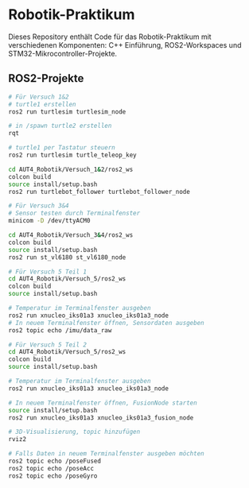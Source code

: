 # Robotik-Praktikum

Dieses Repository enthält Code für das Robotik-Praktikum mit verschiedenen Komponenten: C++ Einführung, ROS2-Workspaces und STM32-Mikrocontroller-Projekte.

## ROS2-Projekte

```bash
# Für Versuch 1&2
# turtle1 erstellen
ros2 run turtlesim turtlesim_node

# in /spawn turtle2 erstellen
rqt 

# turtle1 per Tastatur steuern
ros2 run turtlesim turtle_teleop_key 

cd AUT4_Robotik/Versuch_1&2/ros2_ws
colcon build
source install/setup.bash
ros2 run turtlebot_follower turtlebot_follower_node
```

```bash
# Für Versuch 3&4
# Sensor testen durch Terminalfenster
minicom -D /dev/ttyACM0 

cd AUT4_Robotik/Versuch_3&4/ros2_ws
colcon build
source install/setup.bash
ros2 run st_vl6180 st_vl6180_node
```

```bash
# Für Versuch 5 Teil 1
cd AUT4_Robotik/Versuch_5/ros2_ws
colcon build
source install/setup.bash

# Temperatur im Terminalfenster ausgeben
ros2 run xnucleo_iks01a3 xnucleo_iks01a3_node 
# In neuem Terminalfenster öffnen, Sensordaten ausgeben
ros2 topic echo /imu/data_raw 
```

```bash
# Für Versuch 5 Teil 2
cd AUT4_Robotik/Versuch_5/ros2_ws
colcon build
source install/setup.bash

# Temperatur im Terminalfenster ausgeben
ros2 run xnucleo_iks01a3 xnucleo_iks01a3_node 

# In neuem Terminalfenster öffnen, FusionNode starten
source install/setup.bash
ros2 run xnucleo_iks01a3 xnucleo_iks01a3_fusion_node 

# 3D-Visualisierung, topic hinzufügen
rviz2

# Falls Daten in neuem Terminalfenster ausgeben möchten
ros2 topic echo /poseFused
ros2 topic echo /poseAcc
ros2 topic echo /poseGyro
```
